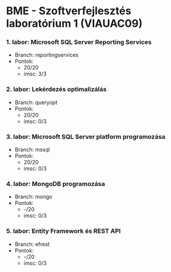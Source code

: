 # BME - Szoftverfejlesztés laboratórium 1 (VIAUAC09)

### 1. labor: Microsoft SQL Server Reporting Services

- Branch: reportingservices
- Pontok:
  - 20/20
  - imsc: 3/3

### 2. labor: Lekérdezés optimalizálás

- Branch: queryopt
- Pontok:
  - 20/20
  - imsc: 0/3

### 3. labor: Microsoft SQL Server platform programozása

- Branch: mssql
- Pontok:
  - 20/20
  - imsc: 0/3
 
### 4. labor: MongoDB programozása

- Branch: mongo
- Pontok:
  - -/20
  - imsc: 0/3
  
### 5. labor: Entity Framework és REST API

- Branch: efrest
- Pontok:
  - -/20
  - imsc: 0/3
